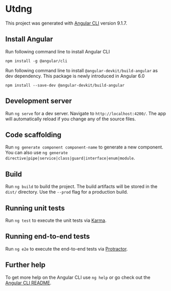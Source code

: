 # Utdng

This project was generated with [Angular CLI](https://github.com/angular/angular-cli) version 9.1.7.

## Install Angular

Run following command line to install Angular CLI

```
npm install -g @angular/cli
```

Run following command line to install `@angular-devkit/build-angular` as dev dependency. This package is newly introduced in Angular 6.0

```
npm install --save-dev @angular-devkit/build-angular
```



## Development server

Run `ng serve` for a dev server. Navigate to `http://localhost:4200/`. The app will automatically reload if you change any of the source files.



## Code scaffolding

Run `ng generate component component-name` to generate a new component. You can also use `ng generate directive|pipe|service|class|guard|interface|enum|module`.

## Build

Run `ng build` to build the project. The build artifacts will be stored in the `dist/` directory. Use the `--prod` flag for a production build.

## Running unit tests

Run `ng test` to execute the unit tests via [Karma](https://karma-runner.github.io).

## Running end-to-end tests

Run `ng e2e` to execute the end-to-end tests via [Protractor](http://www.protractortest.org/).

## Further help

To get more help on the Angular CLI use `ng help` or go check out the [Angular CLI README](https://github.com/angular/angular-cli/blob/master/README.md).
